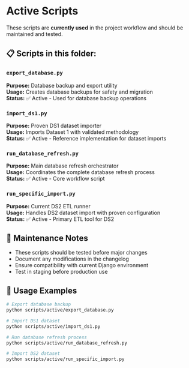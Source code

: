 # Active Scripts

These scripts are **currently used** in the project workflow and should be maintained and tested.

## 📋 Scripts in this folder:

### `export_database.py`
**Purpose:** Database backup and export utility  
**Usage:** Creates database backups for safety and migration  
**Status:** ✅ Active - Used for database backup operations

### `import_ds1.py` 
**Purpose:** Proven DS1 dataset importer  
**Usage:** Imports Dataset 1 with validated methodology  
**Status:** ✅ Active - Reference implementation for dataset imports

### `run_database_refresh.py`
**Purpose:** Main database refresh orchestrator  
**Usage:** Coordinates the complete database refresh process  
**Status:** ✅ Active - Core workflow script

### `run_specific_import.py`
**Purpose:** Current DS2 ETL runner  
**Usage:** Handles DS2 dataset import with proven configuration  
**Status:** ✅ Active - Primary ETL tool for DS2

## 🎯 Maintenance Notes

- These scripts should be tested before major changes
- Document any modifications in the changelog
- Ensure compatibility with current Django environment
- Test in staging before production use

## 🚀 Usage Examples

```bash
# Export database backup
python scripts/active/export_database.py

# Import DS1 dataset
python scripts/active/import_ds1.py

# Run database refresh process
python scripts/active/run_database_refresh.py

# Import DS2 dataset
python scripts/active/run_specific_import.py
``` 